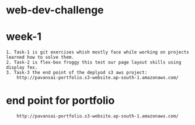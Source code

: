 # web-dev-challenge
# week-1
    1. Task-1 is git exercises whish mostly face while working on projects learned how to solve them.
    2. Task-2 is flex-box froggy this test our page layout skills using display fex.
    3. Task-3 the end point of the deplyod s3 aws project:
        http://pavansai-portfolio.s3-website.ap-south-1.amazonaws.com/
# end point for portfolio
        http://pavansai-portfolio.s3-website.ap-south-1.amazonaws.com/